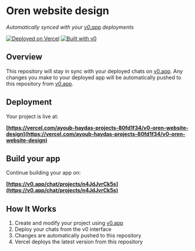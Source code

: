 # Oren website design

*Automatically synced with your [v0.app](https://v0.app) deployments*

[![Deployed on Vercel](https://img.shields.io/badge/Deployed%20on-Vercel-black?style=for-the-badge&logo=vercel)](https://vercel.com/ayoub-haydas-projects-80fd1f34/v0-oren-website-design)
[![Built with v0](https://img.shields.io/badge/Built%20with-v0.app-black?style=for-the-badge)](https://v0.app/chat/projects/n4JdJvrCk5s)

## Overview

This repository will stay in sync with your deployed chats on [v0.app](https://v0.app).
Any changes you make to your deployed app will be automatically pushed to this repository from [v0.app](https://v0.app).

## Deployment

Your project is live at:

**[https://vercel.com/ayoub-haydas-projects-80fd1f34/v0-oren-website-design](https://vercel.com/ayoub-haydas-projects-80fd1f34/v0-oren-website-design)**

## Build your app

Continue building your app on:

**[https://v0.app/chat/projects/n4JdJvrCk5s](https://v0.app/chat/projects/n4JdJvrCk5s)**

## How It Works

1. Create and modify your project using [v0.app](https://v0.app)
2. Deploy your chats from the v0 interface
3. Changes are automatically pushed to this repository
4. Vercel deploys the latest version from this repository